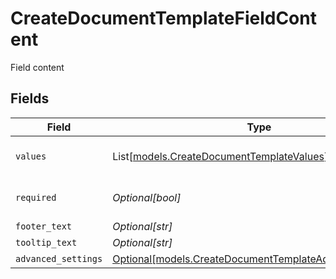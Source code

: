 # CreateDocumentTemplateFieldContent

Field content


## Fields

| Field                                                                                                          | Type                                                                                                           | Required                                                                                                       | Description                                                                                                    |
| -------------------------------------------------------------------------------------------------------------- | -------------------------------------------------------------------------------------------------------------- | -------------------------------------------------------------------------------------------------------------- | -------------------------------------------------------------------------------------------------------------- |
| `values`                                                                                                       | List[[models.CreateDocumentTemplateValues](../models/createdocumenttemplatevalues.md)]                         | :heavy_minus_sign:                                                                                             | Used for dropdown options                                                                                      |
| `required`                                                                                                     | *Optional[bool]*                                                                                               | :heavy_minus_sign:                                                                                             | Indicates if the field is required                                                                             |
| `footer_text`                                                                                                  | *Optional[str]*                                                                                                | :heavy_minus_sign:                                                                                             | Footer text                                                                                                    |
| `tooltip_text`                                                                                                 | *Optional[str]*                                                                                                | :heavy_minus_sign:                                                                                             | Tooltip text                                                                                                   |
| `advanced_settings`                                                                                            | [Optional[models.CreateDocumentTemplateAdvancedSettings]](../models/createdocumenttemplateadvancedsettings.md) | :heavy_minus_sign:                                                                                             | N/A                                                                                                            |